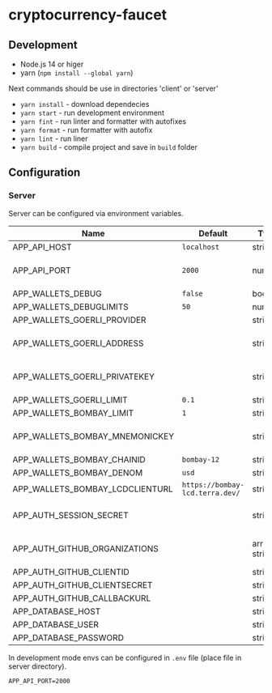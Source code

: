 # cryptocurrency-faucet

## Development

- Node.js 14 or higer
- yarn (`npm install --global yarn`)

Next commands should be use in directories 'client' or 'server'
- `yarn install` - download dependecies
- `yarn start` - run development environment
- `yarn fint` - run linter and formatter with autofixes
- `yarn format` - run formatter with autofix
- `yarn lint` - run liner
- `yarn build` - compile project and save in `build` folder

## Configuration
### Server
Server can be configured via environment variables.

| Name                            | Default                         | Type            | Description                    |
| ------------------------------- | ------------------------------- | --------------- | ------------------------------ |
| APP_API_HOST                    | `localhost`                     | string          |                                |
| APP_API_PORT                    | `2000`                          | number          | Port for serve web api service |
| APP_WALLETS_DEBUG               | `false`                         | boolean         |                                |
| APP_WALLETS_DEBUGLIMITS         | `50`                            | number          |                                |
| APP_WALLETS_GOERLI_PROVIDER     |                                 | string          |                                |
| APP_WALLETS_GOERLI_ADDRESS      |                                 | string          | Public address of wallet       |
| APP_WALLETS_GOERLI_PRIVATEKEY   |                                 | string          | Private key of ether wallet    |
| APP_WALLETS_GOERLI_LIMIT        | `0.1`                           | string          |                                |
| APP_WALLETS_BOMBAY_LIMIT        | `1  `                           | string          |                                |
| APP_WALLETS_BOMBAY_MNEMONICKEY  |                                 | string          | Mnemonic key of terra wallet   |
| APP_WALLETS_BOMBAY_CHAINID      | `bombay-12 `                    | string          |                                |
| APP_WALLETS_BOMBAY_DENOM        | `usd`                           | string          |                                |
| APP_WALLETS_BOMBAY_LCDCLIENTURL | `https://bombay-lcd.terra.dev/` | string          |                                |
| APP_AUTH_SESSION_SECRET         |                                 | string          | Secret for users sessions      |
| APP_AUTH_GITHUB_ORGANIZATIONS   |                                 | array of string | List of trusted organizations  |
| APP_AUTH_GITHUB_CLIENTID        |                                 | string          |                                |
| APP_AUTH_GITHUB_CLIENTSECRET    |                                 | string          |                                |
| APP_AUTH_GITHUB_CALLBACKURL     |                                 | string          |                                |
| APP_DATABASE_HOST               |                                 | string          |                                |
| APP_DATABASE_USER               |                                 | string          |                                |
| APP_DATABASE_PASSWORD           |                                 | string          |                                |


In development mode envs can be configured in `.env` file (place file in server directory).

```env
APP_API_PORT=2000
```
